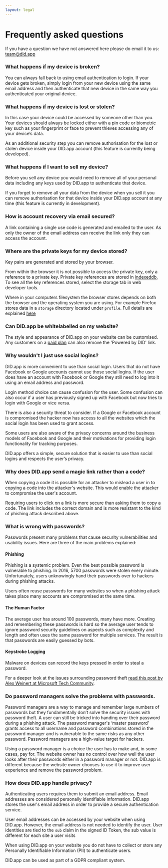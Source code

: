 ```yaml
---
layout: legal
---
```


# Frequently asked questions

If you have a question we have not answered here please do email it to us: [team@did.app](team@did.app)

<a name="what-happens-if-my-device-is-broken"></a>
### What happens if my device is broken?

You can always fall back to using email authentication to login. If your device gets broken, simply login from your new device using the same email address and then authenticate that new device in the same way you authenticated your original device.

<a name="what-happens-if-my-device-is-lost-or-stolen"></a>
### What happens if my device is lost or stolen?

In this case your device could be accessed by someone other than you.  Your devices should always be locked either with a pin code or biometric key such as your fingerprint or face to prevent thieves accessing any of your device’s data.

As an additional security step you can remove authorisation for the lost or stolen device inside your DID.app account (this feature is currently being developed).

<a name="what-happens-if-i-want-to-sell-my-device"></a>
### What happens if I want to sell my device?

Before you sell any device you would need to remove all of your personal data including any keys used by DID.app to authenticate that device.

If you forget to remove all your data from the device when you sell it you can remove authorisation for that device inside your DID.app account at any time (this feature is currently in development).

<a name="how-is-authentication-via-email-secured"></a>
### How is account recovery via email secured?

A link containing a single use code is generated and emailed to the user.
As only the owner of the email address can receive the link only they can access the account.

<a name="where-are-the-private-keys-for-my-device-stored"></a>
### Where are the private keys for my device stored?

Key pairs are generated and stored by your browser.

From within the browser it is not possible to access the private key, only a reference to a private key.
Private key references are stored in [indexeddb](https://developer.mozilla.org/en-US/docs/Web/API/IndexedDB_API/Using_IndexedDB),
To see all the key references stored, select the storage tab in web developer tools.

Where in your computers filesystem the browser stores depends on both the browser and the operating system you are using.
For example Firefox stores data in a `storage` directory located under `profile`. Full details are explained [here](https://developer.mozilla.org/en-US/docs/Web/API/IndexedDB_API/Browser_storage_limits_and_eviction_criteria#Where_is_the_data_stored)

<a name="can-did-be-whitelabelled-on-my-website"></a>
### Can DID.app be whitelabelled on my website?

The style and appearance of DID.app on your website can be customised. Any customers on a [paid plan](https://did.app/#pricing) can also remove the 'Powered by DID' link.

<a name="why-wouldnt-i-just-use-social-logins"></a>
### Why wouldn't I just use social logins?
DID.app is more convenient to use than social login.  Users that do not have Facebook or Google accounts cannot use those social logins.  If the user does have an account with Facebook or Google they still need to log into it using an email address and password.

Login method choice can cause confusion for the user.  Some confusion can also occur if a user has previously signed up with Facebook but now tries to login with Google or vice versa.

There is also a security threat to consider.  If a Google or Facebook account is compromised the hacker now has access to all the websites which the social login has been used to grant access.  

Some users are also aware of the privacy concerns around the business models of Facebook and Google and their motivations for providing login functionality for tracking purposes.  

DID.app offers a simple, secure solution that is easier to use than social logins and respects the user’s privacy.

<a name="why-send-a-magic-link-rather-than-a-code"></a>
### Why does DID.app send a magic link rather than a code?

When copying a code it is possible for an attacker to mislead a user in to copying a code into the attacker's website.
This would enable the attacker to compromise the user's account.

Requiring users to click on a link is more secure than asking them to copy a code.
The link includes the correct domain and is more resistant to the kind of phishing attack described above.

<a name="what-is-wrong-with-passwords"></a>
### What is wrong with passwords?

Passwords present many problems that cause security vulnerabilities and usability issues.  Here are three of the main problems explained:

<a name="phishing"></a>
#### Phishing

Phishing is a systemic problem. Even the best possible password is vulnerable to phishing.  In 2016, 5700 passwords were stolen every minute.  Unfortunately, users unknowingly hand their passwords over to hackers during phishing attacks.

Users often reuse passwords for many websites so when a phishing attack takes place many accounts are compromised at the same time.

<a name="the-human-factor"></a>
#### The Human Factor

The average user has around 100 passwords, many have more. Creating and remembering these passwords is hard so the average user tends to ignore password security guidelines on aspects such as complexity and length and often uses the same password for multiple services.  The result is that passwords are easily guessed by bots.

<a name="keystroke-logging"></a>
#### Keystroke Logging

Malware on devices can record the keys pressed in order to steal a password.

For a deeper look at the issues surrounding password theft [read this post by Alex Weinert at Microsoft Tech Community](https://techcommunity.microsoft.com/t5/Azure-Active-Directory-Identity/Your-Pa-word-doesn-t-matter/ba-p/731984).

<a name="do-password-managers-solve-the-problems-with-passwords"></a>
### Do password managers solve the problems with passwords.

Password managers are a way to manage and remember large numbers of passwords but they fundamentally don’t solve the security issues with password theft.  A user can still be tricked into handing over their password during a phishing attack. The password manager's ‘master password’ grants access to all username and password combinations stored in the password manager and is vulnerable to the same risks as any other password.  Password managers are a high-value target for hackers.

Using a password manager is a choice the user has to make and, in some cases, pay for.  The website owner has no control over how well the user looks after their passwords either in a password manager or not.  DID.app is different because the website owner chooses to use it to improve user experience and remove the password problem.

### How does DID.app handle privacy?

Authenticating users requires them to submit an email address. 
Email addresses are considered personally identifiable information. 
DID.app stores the user's email address in order to provide a secure authentication service.

User email addresses can be accessed by your website when using DID.app.
However, the email address is not needed to identify the user.
User identities are tied to the `sub` claim in the signed ID Token, the sub value is different for each site a user visits

When using DID.app on your website you do not have to collect or store any Personally Identifiable Information (PII) to authenticate users.

DID.app can be used as part of a GDPR compliant system.
